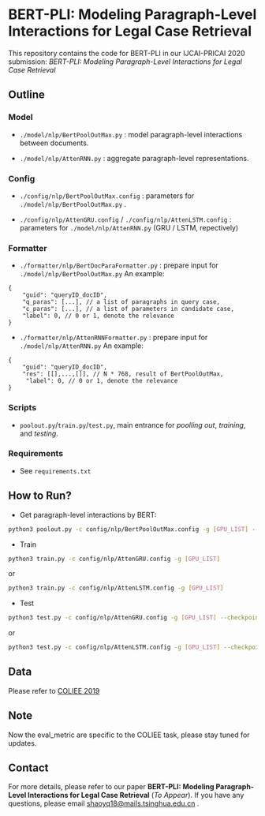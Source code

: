 # BERT-PLI: Modeling Paragraph-Level Interactions for Legal Case Retrieval

This repository contains the code for BERT-PLI in our IJCAI-PRICAI 2020 submission: *BERT-PLI: Modeling Paragraph-Level Interactions for Legal Case Retrieval*

## Outline

### Model

- ``./model/nlp/BertPoolOutMax.py`` : model paragraph-level interactions between documents.

- ``./model/nlp/AttenRNN.py`` : aggregate paragraph-level representations. 

### Config

- ``./config/nlp/BertPoolOutMax.config`` : parameters for ``./model/nlp/BertPoolOutMax.py`` .

- ``./config/nlp/AttenGRU.config`` / ``./config/nlp/AttenLSTM.config`` : parameters for ``./model/nlp/AttenRNN.py`` (GRU / LSTM, repectively)


### Formatter

- ``./formatter/nlp/BertDocParaFormatter.py`` : prepare input for ``./model/nlp/BertPoolOutMax.py``
  An example:

```
{
	"guid": "queryID_docID",
	"q_paras": [...], // a list of paragraphs in query case,
	"c_paras": [...], // a list of parameters in candidate case,
	"label": 0, // 0 or 1, denote the relevance
}
```

- ``./formatter/nlp/AttenRNNFormatter.py`` : prepare input for ``./model/nlp/AttenRNN.py``
  An example:

```
{
	"guid": "queryID_docID",
	"res": [[],...,[]], // N * 768, result of BertPoolOutMax,
	 "label": 0, // 0 or 1, denote the relevance
}
```

### Scripts

- ``poolout.py``/``train.py``/``test.py``, main entrance for *poolling out*, *training*, and *testing*.

### Requirements

- See ``requirements.txt``

## How to Run?

- Get paragraph-level interactions by BERT: 

```bash
python3 poolout.py -c config/nlp/BertPoolOutMax.config -g [GPU_LIST] --checkpoint [path of Bert checkpoint] --result [path to save results] 
```

- Train

```bash
python3 train.py -c config/nlp/AttenGRU.config -g [GPU_LIST] 
```

or 

```bash
python3 train.py -c config/nlp/AttenLSTM.config -g [GPU_LIST] 
```

- Test

```bash
python3 test.py -c config/nlp/AttenGRU.config -g [GPU_LIST] --checkpoint [path of Bert checkpoint] --result [path to save results] 
```

or 

```bash
python3 test.py -c config/nlp/AttenLSTM.config -g [GPU_LIST] --checkpoint [path of Bert checkpoint] --result [path to save results] 
```

## Data

Please refer to [COLIEE 2019](https://sites.ualberta.ca/~rabelo/COLIEE2019/)

## Note 

Now the eval_metric are specific to the COLIEE task, please stay tuned for updates.

## Contact
For more details, please refer to our paper **BERT-PLI: Modeling Paragraph-Level Interactions for Legal Case Retrieval** (*To Appear*). If you have any questions, please email shaoyq18@mails.tsinghua.edu.cn . 
